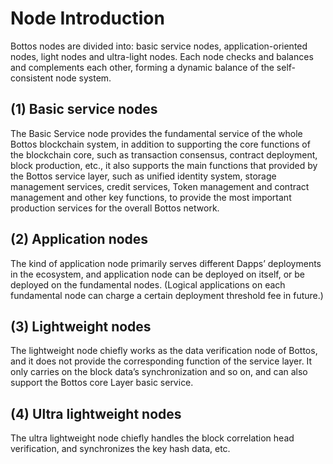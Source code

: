 # Node Introduction

Bottos nodes are divided into: basic service nodes, application-oriented nodes, light nodes and ultra-light nodes. Each node checks and balances and complements each other, forming a dynamic balance of the self-consistent node system.

## (1) Basic service nodes
The Basic Service node provides the fundamental  service of the whole Bottos blockchain system, in addition to supporting the core functions of the blockchain core, such as transaction consensus, contract deployment, block production, etc., it also supports the main functions that provided by the Bottos service layer, such as unified identity system, storage management services, credit services, Token management and contract management and other key functions, to provide the most important production services for the overall Bottos network.

## (2) Application nodes
The kind of application node primarily serves different Dapps’ deployments in the ecosystem, and application node can be deployed on itself, or be deployed on the fundamental nodes. (Logical applications on each fundamental node can charge a certain deployment threshold fee in future.)

## (3) Lightweight nodes
The lightweight node chiefly works as the data verification node of Bottos, and it does not provide the corresponding function of the service layer. It only carries on the block data’s synchronization and so on, and can also support the Bottos core Layer basic service.

## (4) Ultra lightweight nodes
The ultra lightweight node chiefly handles the block correlation head verification, and synchronizes the key hash data, etc.
